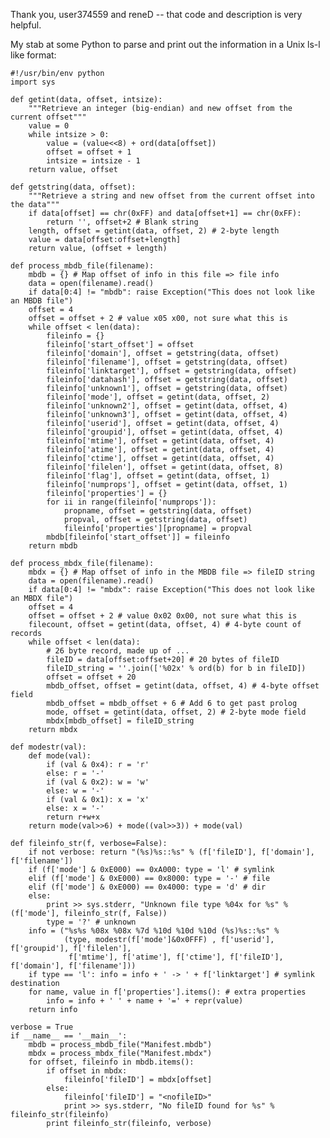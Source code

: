 Thank you, user374559 and reneD -- that code and description is very helpful.

My stab at some Python to parse and print out the information in a Unix ls-l like format:

    #!/usr/bin/env python
    import sys
    
    def getint(data, offset, intsize):
        """Retrieve an integer (big-endian) and new offset from the current offset"""
        value = 0
        while intsize > 0:
            value = (value<<8) + ord(data[offset])
            offset = offset + 1
            intsize = intsize - 1
        return value, offset
    
    def getstring(data, offset):
        """Retrieve a string and new offset from the current offset into the data"""
        if data[offset] == chr(0xFF) and data[offset+1] == chr(0xFF):
            return '', offset+2 # Blank string
        length, offset = getint(data, offset, 2) # 2-byte length
        value = data[offset:offset+length]
        return value, (offset + length)
    
    def process_mbdb_file(filename):
        mbdb = {} # Map offset of info in this file => file info
        data = open(filename).read()
        if data[0:4] != "mbdb": raise Exception("This does not look like an MBDB file")
        offset = 4
        offset = offset + 2 # value x05 x00, not sure what this is
        while offset < len(data):
            fileinfo = {}
            fileinfo['start_offset'] = offset
            fileinfo['domain'], offset = getstring(data, offset)
            fileinfo['filename'], offset = getstring(data, offset)
            fileinfo['linktarget'], offset = getstring(data, offset)
            fileinfo['datahash'], offset = getstring(data, offset)
            fileinfo['unknown1'], offset = getstring(data, offset)
            fileinfo['mode'], offset = getint(data, offset, 2)
            fileinfo['unknown2'], offset = getint(data, offset, 4)
            fileinfo['unknown3'], offset = getint(data, offset, 4)
            fileinfo['userid'], offset = getint(data, offset, 4)
            fileinfo['groupid'], offset = getint(data, offset, 4)
            fileinfo['mtime'], offset = getint(data, offset, 4)
            fileinfo['atime'], offset = getint(data, offset, 4)
            fileinfo['ctime'], offset = getint(data, offset, 4)
            fileinfo['filelen'], offset = getint(data, offset, 8)
            fileinfo['flag'], offset = getint(data, offset, 1)
            fileinfo['numprops'], offset = getint(data, offset, 1)
            fileinfo['properties'] = {}
            for ii in range(fileinfo['numprops']):
                propname, offset = getstring(data, offset)
                propval, offset = getstring(data, offset)
                fileinfo['properties'][propname] = propval
            mbdb[fileinfo['start_offset']] = fileinfo
        return mbdb
    
    def process_mbdx_file(filename):
        mbdx = {} # Map offset of info in the MBDB file => fileID string
        data = open(filename).read()
        if data[0:4] != "mbdx": raise Exception("This does not look like an MBDX file")
        offset = 4
        offset = offset + 2 # value 0x02 0x00, not sure what this is
        filecount, offset = getint(data, offset, 4) # 4-byte count of records 
        while offset < len(data):
            # 26 byte record, made up of ...
            fileID = data[offset:offset+20] # 20 bytes of fileID
            fileID_string = ''.join(['%02x' % ord(b) for b in fileID])
            offset = offset + 20
            mbdb_offset, offset = getint(data, offset, 4) # 4-byte offset field
            mbdb_offset = mbdb_offset + 6 # Add 6 to get past prolog
            mode, offset = getint(data, offset, 2) # 2-byte mode field
            mbdx[mbdb_offset] = fileID_string
        return mbdx
    
    def modestr(val):
        def mode(val):
            if (val & 0x4): r = 'r'
            else: r = '-'
            if (val & 0x2): w = 'w'
            else: w = '-'
            if (val & 0x1): x = 'x'
            else: x = '-'
            return r+w+x
        return mode(val>>6) + mode((val>>3)) + mode(val)
    
    def fileinfo_str(f, verbose=False):
        if not verbose: return "(%s)%s::%s" % (f['fileID'], f['domain'], f['filename'])
        if (f['mode'] & 0xE000) == 0xA000: type = 'l' # symlink
        elif (f['mode'] & 0xE000) == 0x8000: type = '-' # file
        elif (f['mode'] & 0xE000) == 0x4000: type = 'd' # dir
        else: 
            print >> sys.stderr, "Unknown file type %04x for %s" % (f['mode'], fileinfo_str(f, False))
            type = '?' # unknown
        info = ("%s%s %08x %08x %7d %10d %10d %10d (%s)%s::%s" % 
                (type, modestr(f['mode']&0x0FFF) , f['userid'], f['groupid'], f['filelen'], 
                 f['mtime'], f['atime'], f['ctime'], f['fileID'], f['domain'], f['filename']))
        if type == 'l': info = info + ' -> ' + f['linktarget'] # symlink destination
        for name, value in f['properties'].items(): # extra properties
            info = info + ' ' + name + '=' + repr(value)
        return info
    
    verbose = True
    if __name__ == '__main__':
        mbdb = process_mbdb_file("Manifest.mbdb")
        mbdx = process_mbdx_file("Manifest.mbdx")
        for offset, fileinfo in mbdb.items():
            if offset in mbdx:
                fileinfo['fileID'] = mbdx[offset]
            else:
                fileinfo['fileID'] = "<nofileID>"
                print >> sys.stderr, "No fileID found for %s" % fileinfo_str(fileinfo)
            print fileinfo_str(fileinfo, verbose)
    